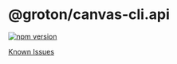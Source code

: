 # @groton/canvas-cli.api

[![npm version](https://badge.fury.io/js/@groton%2Fcanvas-cli.api.svg)](https://badge.fury.io/js/@groton%2Fcanvas-cli.api)

[Known Issues](https://github.com/groton-school/canvas-cli/labels/%40groton%2Fcanvas-cli)
